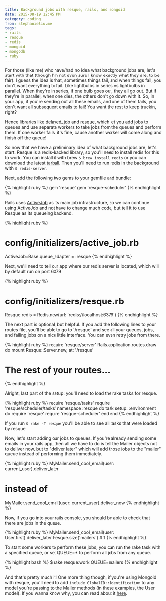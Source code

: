 ```yaml
---
title: Background jobs with resque, rails, and mongoid
date: 2015-08-19 12:45 PM
category: coding
from: stephanieliu.me
tags:
- rails
- resque
- redis
- mongoid
- mongodb
- ruby
---
```

For those (like me) who have/had no idea what background jobs are, let's start
with that (though I'm not even sure I know exactly what they are, to be fair). I guess
the idea is that, sometimes things fail, and when things fail, you don't want everything
to fail. Like lightbulbs in series vs lightbulbs in parallel. When they're in series, if
one bulb goes out, they all go out. But if they're in parallel, when one dies, the others
don't go down with it. So, in your app, if you're sending out all these emails, and one
of them fails, you don't want all subsequent emails to fail! You want the rest to keep
truckin, right?


Hence libraries like [delayed_job](https://github.com/tobi/delayed_job) and
[resque](https://github.com/resque/resque), which let you add jobs to queues and use
separate workers to take jobs from the queues and perform them. If one worker fails, it's
fine, cause another worker will come along and finish off the queue!


So now that we have a preliminary idea of what background jobs are, let's
start. Resque is a redis-backed library, so you'll need to install redis for this to work.
You can install it with brew `$ brew install redis` or you can download the latest
[tarball](http://redis.io/topics/quickstart). Then you'll need to run redis in the background
with `$ redis-server`.


Next, add the following two gems to your gemfile and bundle:

{% highlight ruby %}
gem 'resque'
gem 'resque-scheduler'
{% endhighlight %}

Rails uses [ActiveJob](http://edgeguides.rubyonrails.org/active_job_basics.html)
as its main job infrastructure, so we can continue using ActiveJob and not have to change
much code, but tell it to use Resque as its queueing backend.

{% highlight ruby %}
# config/initializers/active_job.rb
ActiveJob::Base.queue_adapter = :resque
{% endhighlight %}

Next, we'll need to tell our app where our redis server is located, which
will by default run on port 6379

{% highlight ruby %}
# config/initializers/resque.rb
Resque.redis = Redis.new(url: 'redis://localhost:6379')
{% endhighlight %}

The next part is optional, but helpful. If you add the following lines to your
routes file, you'll be able to go to '/resque' and see all your queues, jobs, and failing
jobs on a nice little interface. You can even retry jobs from there.


{% highlight ruby %}
require 'resque/server'
Rails.application.routes.draw do
  mount Resque::Server.new, at: '/resque'
  # The rest of your routes...
{% endhighlight %}


Alright, last part of the setup: you'll need to load the rake tasks for
resque.


{% highlight ruby %}
require 'resque/tasks'
require 'resque/scheduler/tasks'
namespace :resque do
  task setup: :environment do
     require 'resque'
     require 'resque-scheduler'
  end
end
{% endhighlight %}


If you run `$ rake -T resque` you'll be able to see all tasks that
were loaded by resque


Now, let's start adding our jobs to queues. If you're already sending
some emails in your rails app, then all we have to do is tell the Mailer objects
not to deliver now, but to "deliver later" which will add those jobs to the "mailer"
queue instead of performing them immediately.


{% highlight ruby %}
MyMailer.send_cool_email(user: current_user).deliver_later
# instead of
MyMailer.send_cool_email(user: current_user).deliver_now
{% endhighlight %}


Now, if you go into your rails console, you should be able to check that
there are jobs in the queue.


{% highlight ruby %}
MyMailer.send_cool_email(user: User.first).deliver_later
Resque.size('mailers') # 1
{% endhighlight %}


To start some workers to perform these jobs, you can run the rake task with
a specified queue, or set QUEUE=* to perform all jobs from any queue.


{% highlight bash %}
$ rake resque:work QUEUE=mailers
{% endhighlight %}


And that's pretty much it! One more thing though, if you're using Mongoid
with resque, you'll need to add `include GlobalID::Identification` to any model you're
passing to the Mailer methods (in these examples, the User model). If you wanna know why, you can read about it
[here](http://stackoverflow.com/questions/27820934/is-mongoiddocument-a-globalididentification-for-activejobs/28263871).
